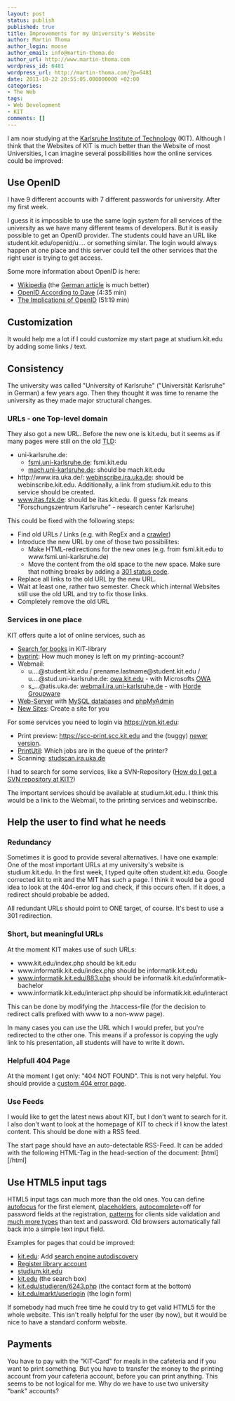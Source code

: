 ```yaml
---
layout: post
status: publish
published: true
title: Improvements for my University's Website
author: Martin Thoma
author_login: moose
author_email: info@martin-thoma.de
author_url: http://www.martin-thoma.com
wordpress_id: 6481
wordpress_url: http://martin-thoma.com/?p=6481
date: 2011-10-22 20:55:05.000000000 +02:00
categories:
- The Web
tags:
- Web Development
- KIT
comments: []
---
```

I am now studying at the <a href="http://en.wikipedia.org/wiki/Karlsruhe_Institute_of_Technology">Karlsruhe Institute of Technology</a> (KIT). Although I think that the Websites of KIT is much better than the Website of most Universities,  I can imagine several possibilities how the online services could be improved:

<h2>Use OpenID</h2>
I have 9 different accounts with 7 different passwords for university. After my first week.

I guess it is impossible to use the same login system for all services of the university as we have many different teams of developers. But it is easily possible to get an OpenID provider. The students could have an URL like student.kit.edu/openid/u.... or something similar. The login would always happen at one place and this server could tell the other services that the right user is trying to get access. 

Some more information about OpenID is here:
<ul>
  <li><a href="http://en.wikipedia.org/wiki/OpenID">Wikipedia</a> (the <a href="http://de.wikipedia.org/wiki/OpenID">German article</a> is much better)</li>
  <li><a href="http://www.youtube.com/watch?v=xcmY8Pk-qEk">OpenID According to Dave</a> (4:35 min)</li>
  <li><a href="http://www.youtube.com/watch?v=DslTkwON1Bk">The Implications of OpenID</a> (51:19 min)</li>
</ul>

<h2>Customization</h2>
It would help me a lot if I could customize my start page at studium.kit.edu by adding some links / text.

<h2>Consistency</h2>
The university was called "University of Karlsruhe" ("Universit&auml;t Karlsruhe" in German) a few years ago. Then they thought it was time to rename the university as they made major structural changes.

<h3>URLs - one Top-level domain</h3>
They also got a new URL. Before the new one is kit.edu, but it seems as if many pages were still on the old <abbr title="top-level domain">TLD</abbr>:
<ul>
  <li>uni-karlsruhe.de:
    <ul>
  <li><a href="http://www.fsmi.uni-karlsruhe.de/">fsmi.uni-karlsruhe.de</a>: fsmi.kit.edu</li>
  <li><a href="http://www2.mach.uni-karlsruhe.de/srmach/srmach.php">mach.uni-karlsruhe.de</a>: should be mach.kit.edu</li>
    </ul>
  <li>http://www.ira.uka.de/: <a href="https://webinscribe.ira.uka.de/">webinscribe.ira.uka.de</a>: should be webinscribe.kit.edu. Additionally, a link from studium.kit.edu to this service should be created.</li>
  <li><a href="http://www.itas.fzk.de/">www.itas.fzk.de</a>: should be itas.kit.edu. (I guess fzk means "Forschungszentrum Karlsruhe" - research center Karlsruhe)</li>
</ul>

This could be fixed with the following steps:
<ul>
    <li>Find old URLs / Links (e.g. with <bbr title="Regular Expressions">RegEx</abbr> and a <a href="http://en.wikipedia.org/wiki/Web_crawler">crawler</a>)</li>
    <li>Introduce the new URL by one of those two possibilites:
        <ul>
          <li>Make HTML-redirections for the new ones (e.g. from fsmi.kit.edu to www.fsmi.uni-karlsruhe.de)</li>
          <li>Move the content from the old space to the new space. Make sure that nothing breaks by adding a <a href="http://en.wikipedia.org/wiki/List_of_HTTP_status_codes#3xx_Redirection">301 status code</a>.</li>
        </ul>
    <li>Replace all links to the old URL by the new URL.</li>
    <li>Wait at least one, rather two semester. Check which internal Websites still use the old URL and try to fix those links.</li>
    <li>Completely remove the old URL</li>
</ul>

<h3>Services in one place</h3>
KIT offers quite a lot of online services, such as
<ul>
  <li><a href="http://www.bibliothek.kit.edu/cms/index.php">Search for books</a> in KIT-library
  <li><a href="https://www.rz.uni-karlsruhe.de/cgi-bin/bvprint">bvprint</a>: How much money is left on my printing-account?</li>
  <li>Webmail:
    <ul>
      <li>u....@student.kit.edu / prename.lastname@student.kit.edu / u....@stud.uni-karlsruhe.de: <a href="https://owa.kit.edu">owa.kit.edu</a> - with Microsofts <a href="http://en.wikipedia.org/wiki/Outlook_Web_App">OWA</a></li>
      <li>s_...@atis.uka.de: <a href="https://webmail.ira.uni-karlsruhe.de/imp/login.php">webmail.ira.uni-karlsruhe.de</a> - with <a href="http://en.wikipedia.org/wiki/Horde_(software)">Horde Groupware</a></li>
    </ul>
  </li>
  <li><a href="http://www.scc.kit.edu/dienste/3203.php">Web-Server</a> with <a href="http://www.scc.kit.edu/dienste/7881.php">MySQL databases</a> and <a href="https://www.rz.uni-karlsruhe.de/phpmyadmin/?server=5">phpMyAdmin</a></li>
  <li><a href="http://www.scc.kit.edu/dienste/3203.php">New Sites</a>: Create a site for you</li>
</ul>

For some services you need to login via <a href="https://vpn.kit.edu/">https://vpn.kit.edu</a>:
<ul>
  <li>Print preview: <a href="https://scc-print.scc.kit.edu/cgi-bin/preview/index.cgi?printer=bw600dpi&user=">https://scc-print.scc.kit.edu</a> and the (buggy) <a href="https://scc-print-06.scc.kit.edu/cgi-bin/print/index.cgi">newer version</a>.</li>
  <li><a href="https://print.rz.uni-karlsruhe.de/cgi-bin/pu">PrintUtil</a>: Which jobs are in the queue of the printer?</li>
  <li>Scanning: <a href="http://studscan.ira.uka.de/">studscan.ira.uka.de</a></li>
</ul>

I had to search for some services, like a SVN-Repository (<a href="http://www.atis.uka.de/1422.php">How do I get a SVN repository at KIT?</a>)

The important services should be available at studium.kit.edu. I think this would be a link to the Webmail, to the printing services and webinscribe.

<h2>Help the user to find what he needs</h2>
<h3>Redundancy</h3>
Sometimes it is good to provide several alternatives. I have one example:
One of the most important URLs at my university's website is studium.kit.edu. In the first week, I typed quite often student.kit.edu. Google corrected kit to mit and the MIT has such a page. I think it would be a good idea to look at the 404-error log and check, if this occurs often. If it does, a redirect should probable be added.

All redundant URLs should point to ONE target, of course. It's best to use a 301 redirection.

<h3>Short, but meaningful URLs</h3>
At the moment KIT makes use of such URLs:
<ul>
  <li>www.kit.edu/index.php should be kit.edu</li>
  <li>www.informatik.kit.edu/index.php should be informatik.kit.edu</li>
  <li><a href="http://www.informatik.kit.edu/883.php">www.informatik.kit.edu/883.php</a> should be informatik.kit.edu/informatik-bachelor</li>
  <li>www.informatik.kit.edu/interact.php should be informatik.kit.edu/interact</li>
</ul>

This can be done by modifying the .htaccess-file (for the decision to redirect calls prefixed with www to a non-www page).

In many cases you can use the URL which I would prefer, but you're redirected to the other one. This means if a professor is copying the ugly link to his presentation, all students will have to write it down. 

<h3>Helpfull 404 Page</h3>
At the moment I get only: "404 NOT FOUND". This is not very helpful. You should provide a <a href="http://martin-thoma.com/custom-404-error-pages/" title="Custom 404 error pages">custom 404 error page</a>.

<h3>Use Feeds</h3>
I would like to get the latest news about KIT, but I don't want to search for it. I also don't want to look at the homepage of KIT to check if I know the latest content. This should be done with a RSS feed.

The start page should have an auto-detectable RSS-Feed. It can be added with the following HTML-Tag in the head-section of the document:
[html]<link rel="alternate" type="application/rss+xml" 
  title="KIT News Feed" 
  href="/rss/" />[/html]

<h2>Use HTML5 input tags</h2>
HTML5 input tags can much more than the old ones. You can define <a href="http://www.w3schools.com/html5/att_input_autofocus.asp">autofocus</a> for the first element, <a href="http://www.w3schools.com/html5/att_input_placeholder.asp">placeholders</a>, <a href="http://www.w3schools.com/html5/att_input_autocomplete.asp">autocomplete</a>=off for password fields at the registration, <a href="http://www.w3schools.com/html5/att_input_pattern.asp">patterns</a> for clients side validation and <a href="http://www.w3schools.com/html5/att_input_type.asp">much more types</a> than text and password. Old browsers automatically fall back into a simple text input field.

Examples for pages that could be improved:
<ul>
  <li><a href="http://kit.edu">kit.edu</a>: Add <a href="http://martin-thoma.com/search-engine-autodiscovery/" title="Search Engine Autodiscovery">search engine autodiscovery</a></li>
  <li><a href="http://i3vloan.ubka.uni-karlsruhe.de/19466917473783462330/i3v_library/ausleihe/i3v_ausleihe.cgi?opacdb=UBKA_OPAC&session=19466917473783462330&Funktion=Ersterfassung&lang=DE">Register library account</a></li>
  <li><a href="https://studium.kit.edu">studium.kit.edu</a></li>
  <li><a href="http://www.kit.edu/index.php">kit.edu</a> (the search box)</li>
  <li><a href="http://www.kit.edu/studieren/6243.php">kit.edu/studieren/6243.php</a> (the contact form at the bottom)</li>
  <li><a href="http://www.kit.edu/markt/userlogin.php">kit.edu/markt/userlogin</a> (the login form)</li>
</ul>

If somebody had much free time he could try to get valid HTML5 for the whole website. This isn't really helpful for the user (by now), but it would be nice to have a standard conform website.

<h2>Payments</h2>
You have to pay with the "KIT-Card" for meals in the cafeteria and if you want to print something. But you have to transfer the money to the printing account from your cafeteria account, before you can print anything. This seems to be not logical for me. Why do we have to use two university "bank" accounts?
